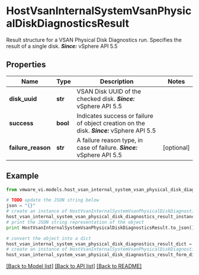 # HostVsanInternalSystemVsanPhysicalDiskDiagnosticsResult

Result structure for a VSAN Physical Disk Diagnostics run.  Specifies the result of a single disk.  ***Since:*** vSphere API 5.5 

## Properties
Name | Type | Description | Notes
------------ | ------------- | ------------- | -------------
**disk_uuid** | **str** | VSAN Disk UUID of the checked disk.  ***Since:*** vSphere API 5.5  | 
**success** | **bool** | Indicates success or failure of object creation on the disk.  ***Since:*** vSphere API 5.5  | 
**failure_reason** | **str** | A failure reason type, in case of failure.  ***Since:*** vSphere API 5.5  | [optional] 

## Example

```python
from vmware_vi.models.host_vsan_internal_system_vsan_physical_disk_diagnostics_result import HostVsanInternalSystemVsanPhysicalDiskDiagnosticsResult

# TODO update the JSON string below
json = "{}"
# create an instance of HostVsanInternalSystemVsanPhysicalDiskDiagnosticsResult from a JSON string
host_vsan_internal_system_vsan_physical_disk_diagnostics_result_instance = HostVsanInternalSystemVsanPhysicalDiskDiagnosticsResult.from_json(json)
# print the JSON string representation of the object
print HostVsanInternalSystemVsanPhysicalDiskDiagnosticsResult.to_json()

# convert the object into a dict
host_vsan_internal_system_vsan_physical_disk_diagnostics_result_dict = host_vsan_internal_system_vsan_physical_disk_diagnostics_result_instance.to_dict()
# create an instance of HostVsanInternalSystemVsanPhysicalDiskDiagnosticsResult from a dict
host_vsan_internal_system_vsan_physical_disk_diagnostics_result_form_dict = host_vsan_internal_system_vsan_physical_disk_diagnostics_result.from_dict(host_vsan_internal_system_vsan_physical_disk_diagnostics_result_dict)
```
[[Back to Model list]](../README.md#documentation-for-models) [[Back to API list]](../README.md#documentation-for-api-endpoints) [[Back to README]](../README.md)


